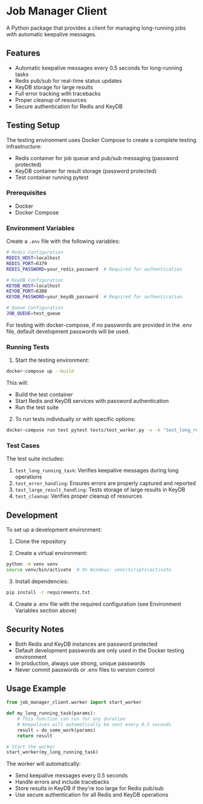 # Job Manager Client

A Python package that provides a client for managing long-running jobs with automatic keepalive messages.

## Features

- Automatic keepalive messages every 0.5 seconds for long-running tasks
- Redis pub/sub for real-time status updates
- KeyDB storage for large results
- Full error tracking with tracebacks
- Proper cleanup of resources
- Secure authentication for Redis and KeyDB

## Testing Setup

The testing environment uses Docker Compose to create a complete testing infrastructure:

- Redis container for job queue and pub/sub messaging (password protected)
- KeyDB container for result storage (password protected)
- Test container running pytest

### Prerequisites

- Docker
- Docker Compose

### Environment Variables

Create a `.env` file with the following variables:

```bash
# Redis Configuration
REDIS_HOST=localhost
REDIS_PORT=6379
REDIS_PASSWORD=your_redis_password  # Required for authentication

# KeyDB Configuration
KEYDB_HOST=localhost
KEYDB_PORT=6380
KEYDB_PASSWORD=your_keydb_password  # Required for authentication

# Queue Configuration
JOB_QUEUE=test_queue
```

For testing with docker-compose, if no passwords are provided in the .env file, default development passwords will be used.

### Running Tests

1. Start the testing environment:
```bash
docker-compose up --build
```

This will:
- Build the test container
- Start Redis and KeyDB services with password authentication
- Run the test suite

2. To run tests individually or with specific options:
```bash
docker-compose run test pytest tests/test_worker.py -v -k "test_long_running_task"
```

### Test Cases

The test suite includes:

1. `test_long_running_task`: Verifies keepalive messages during long operations
2. `test_error_handling`: Ensures errors are properly captured and reported
3. `test_large_result_handling`: Tests storage of large results in KeyDB
4. `test_cleanup`: Verifies proper cleanup of resources

## Development

To set up a development environment:

1. Clone the repository

2. Create a virtual environment:
```bash
python -m venv venv
source venv/bin/activate  # On Windows: venv\Scripts\activate
```

3. Install dependencies:
```bash
pip install -r requirements.txt
```

4. Create a .env file with the required configuration (see Environment Variables section above)

## Security Notes

- Both Redis and KeyDB instances are password protected
- Default development passwords are only used in the Docker testing environment
- In production, always use strong, unique passwords
- Never commit passwords or .env files to version control

## Usage Example

```python
from job_manager_client.worker import start_worker

def my_long_running_task(params):
    # This function can run for any duration
    # Keepalives will automatically be sent every 0.5 seconds
    result = do_some_work(params)
    return result

# Start the worker
start_worker(my_long_running_task)
```

The worker will automatically:
- Send keepalive messages every 0.5 seconds
- Handle errors and include tracebacks
- Store results in KeyDB if they're too large for Redis pub/sub
- Use secure authentication for all Redis and KeyDB operations
